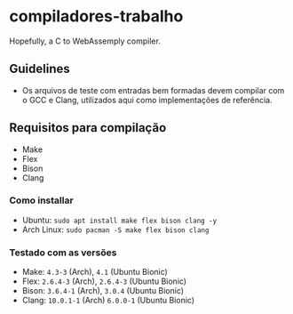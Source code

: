 # compiladores-trabalho

Hopefully, a C to WebAssemply compiler.

## Guidelines

- Os arquivos de teste com entradas bem formadas devem compilar com o GCC e
  Clang, utilizados aqui como implementações de referência.

## Requisitos para compilação

- Make
- Flex
- Bison
- Clang

### Como installar
- Ubuntu: `sudo apt install make flex bison clang -y`
- Arch Linux: `sudo pacman -S make flex bison clang`

### Testado com as versões

- Make: `4.3-3` (Arch), `4.1` (Ubuntu Bionic)
- Flex: `2.6.4-3` (Arch), `2.6.4-3` (Ubuntu Bionic)
- Bison: `3.6.4-1` (Arch), `3.0.4` (Ubuntu Bionic)
- Clang: `10.0.1-1` (Arch) `6.0.0-1` (Ubuntu Bionic)
